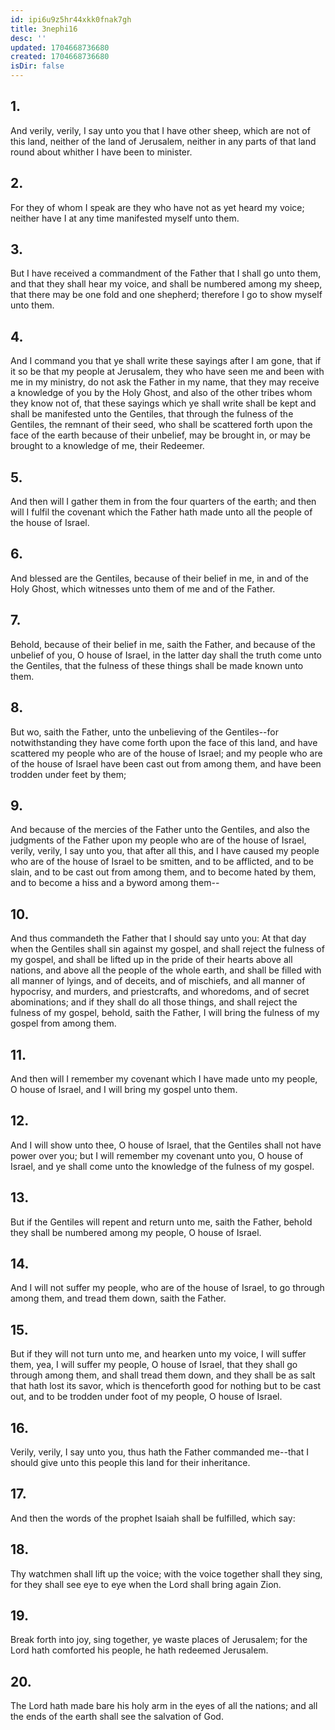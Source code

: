 ```yaml
---
id: ipi6u9z5hr44xkk0fnak7gh
title: 3nephi16
desc: ''
updated: 1704668736680
created: 1704668736680
isDir: false
---
```

## 1.
And verily, verily, I say unto you that I have other sheep, which are not of this land, neither of the land of Jerusalem, neither in any parts of that land round about whither I have been to minister.
## 2.
For they of whom I speak are they who have not as yet heard my voice; neither have I at any time manifested myself unto them.
## 3.
But I have received a commandment of the Father that I shall go unto them, and that they shall hear my voice, and shall be numbered among my sheep, that there may be one fold and one shepherd; therefore I go to show myself unto them.
## 4.
And I command you that ye shall write these sayings after I am gone, that if it so be that my people at Jerusalem, they who have seen me and been with me in my ministry, do not ask the Father in my name, that they may receive a knowledge of you by the Holy Ghost, and also of the other tribes whom they know not of, that these sayings which ye shall write shall be kept and shall be manifested unto the Gentiles, that through the fulness of the Gentiles, the remnant of their seed, who shall be scattered forth upon the face of the earth because of their unbelief, may be brought in, or may be brought to a knowledge of me, their Redeemer.
## 5.
And then will I gather them in from the four quarters of the earth; and then will I fulfil the covenant which the Father hath made unto all the people of the house of Israel.
## 6.
And blessed are the Gentiles, because of their belief in me, in and of the Holy Ghost, which witnesses unto them of me and of the Father.
## 7.
Behold, because of their belief in me, saith the Father, and because of the unbelief of you, O house of Israel, in the latter day shall the truth come unto the Gentiles, that the fulness of these things shall be made known unto them.
## 8.
But wo, saith the Father, unto the unbelieving of the Gentiles--for notwithstanding they have come forth upon the face of this land, and have scattered my people who are of the house of Israel; and my people who are of the house of Israel have been cast out from among them, and have been trodden under feet by them;
## 9.
And because of the mercies of the Father unto the Gentiles, and also the judgments of the Father upon my people who are of the house of Israel, verily, verily, I say unto you, that after all this, and I have caused my people who are of the house of Israel to be smitten, and to be afflicted, and to be slain, and to be cast out from among them, and to become hated by them, and to become a hiss and a byword among them--
## 10.
And thus commandeth the Father that I should say unto you: At that day when the Gentiles shall sin against my gospel, and shall reject the fulness of my gospel, and shall be lifted up in the pride of their hearts above all nations, and above all the people of the whole earth, and shall be filled with all manner of lyings, and of deceits, and of mischiefs, and all manner of hypocrisy, and murders, and priestcrafts, and whoredoms, and of secret abominations; and if they shall do all those things, and shall reject the fulness of my gospel, behold, saith the Father, I will bring the fulness of my gospel from among them.
## 11.
And then will I remember my covenant which I have made unto my people, O house of Israel, and I will bring my gospel unto them.
## 12.
And I will show unto thee, O house of Israel, that the Gentiles shall not have power over you; but I will remember my covenant unto you, O house of Israel, and ye shall come unto the knowledge of the fulness of my gospel.
## 13.
But if the Gentiles will repent and return unto me, saith the Father, behold they shall be numbered among my people, O house of Israel.
## 14.
And I will not suffer my people, who are of the house of Israel, to go through among them, and tread them down, saith the Father.
## 15.
But if they will not turn unto me, and hearken unto my voice, I will suffer them, yea, I will suffer my people, O house of Israel, that they shall go through among them, and shall tread them down, and they shall be as salt that hath lost its savor, which is thenceforth good for nothing but to be cast out, and to be trodden under foot of my people, O house of Israel.
## 16.
Verily, verily, I say unto you, thus hath the Father commanded me--that I should give unto this people this land for their inheritance.
## 17.
And then the words of the prophet Isaiah shall be fulfilled, which say:
## 18.
Thy watchmen shall lift up the voice; with the voice together shall they sing, for they shall see eye to eye when the Lord shall bring again Zion.
## 19.
Break forth into joy, sing together, ye waste places of Jerusalem; for the Lord hath comforted his people, he hath redeemed Jerusalem.
## 20.
The Lord hath made bare his holy arm in the eyes of all the nations; and all the ends of the earth shall see the salvation of God.
